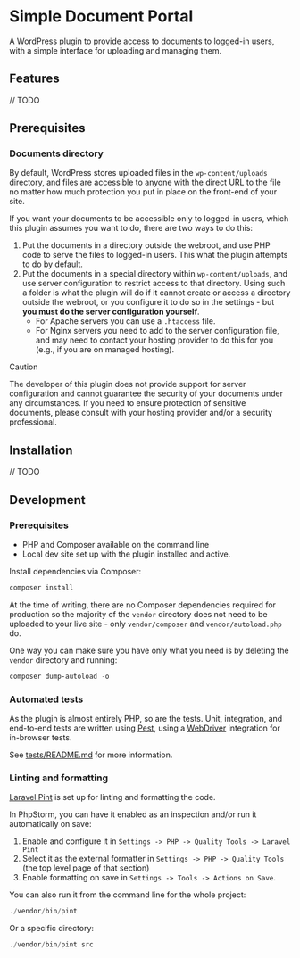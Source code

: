 # Simple Document Portal

A WordPress plugin to provide access to documents to logged-in users, with a simple interface for uploading and managing them.

## Features

// TODO

## Prerequisites

### Documents directory

By default, WordPress stores uploaded files in the `wp-content/uploads` directory, and files are accessible to anyone with the direct URL to the file no matter how much protection you put in place on the front-end of your site.

If you want your documents to be accessible only to logged-in users, which this plugin assumes you want to do, there are two ways to do this:

1. Put the documents in a directory outside the webroot, and use PHP code to serve the files to logged-in users. This what the plugin attempts to do by default.
2. Put the documents in a special directory within `wp-content/uploads`, and use server configuration to restrict access to that directory. Using such a folder is what the plugin will do if it cannot create or access a directory outside the webroot, or you configure it to do so in the settings - but **you must do the server configuration yourself**.
	- For Apache servers you can use a `.htaccess` file.
	- For Nginx servers you need to add to the server configuration file, and may need to contact your hosting provider to do this for you (e.g., if you are on managed hosting).

> [!CAUTION]
> The developer of this plugin does not provide support for server configuration and cannot guarantee the security of your documents under any circumstances. If you need to ensure protection of sensitive documents, please consult with your hosting provider and/or a security professional.

## Installation

// TODO

## Development

### Prerequisites
- PHP and Composer available on the command line
- Local dev site set up with the plugin installed and active.

Install dependencies via Composer:

```powershell
composer install
```

At the time of writing, there are no Composer dependencies required for production so the majority of the `vendor` directory does not need to be uploaded to your live site - only `vendor/composer` and `vendor/autoload.php` do.

One way you can make sure you have only what you need is by deleting the `vendor` directory and running:

```powershell
composer dump-autoload -o
```

### Automated tests

As the plugin is almost entirely PHP, so are the tests. Unit, integration, and end-to-end tests are written using [Pest](https://pestphp.com/), using a [WebDriver](https://www.selenium.dev/documentation/webdriver/) integration for in-browser tests.

See [tests/README.md](tests/README.md) for more information.

### Linting and formatting

[Laravel Pint](https://laravel.com/docs/pint) is set up for linting and formatting the code.

In PhpStorm, you can have it enabled as an inspection and/or run it automatically on save:
1. Enable and configure it in `Settings -> PHP -> Quality Tools -> Laravel Pint`
2. Select it as the external formatter in `Settings -> PHP -> Quality Tools` (the top level page of that section)
3. Enable formatting on save in `Settings -> Tools -> Actions on Save`.

You can also run it from the command line for the whole project:

```powershell
./vendor/bin/pint
```

Or a specific directory:

```powershell
./vendor/bin/pint src
```
